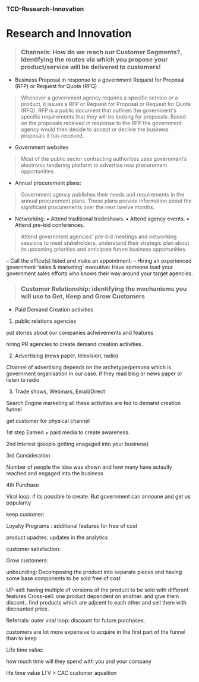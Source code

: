 ### TCD-Research-Innovation

# Research and Innovation

> ### Channels: How do we reach our Customer Segments?, Identifying the routes via which you propose your product/service will be delivered to customers!

- Business Proposal in response to a government  Request for Proposal (RFP) or Request for Quote (RFQ)
> Whenever a government agency requires a specific service or a product, it issues a RFP or Request for Proposal or Request for Quote (RFQ). RFP is a public document that outlines the government's specific requirements that they will be looking for proposals. Based on the proposals received in response to the RFP the government agency would then decide to accept or decline the business proposals it has received. 

- Government websites
> Most of the public sector contracting authorities uses government’s electronic tendering platform to advertise new procurement opportunities.

- Annual procurement plans:
>  Government agency publishes their needs and requirements in the annual procurement plans. These plans provide information about the significant procurements over the next twelve months.

- Networking:
• Attend traditional tradeshows.
• Attend agency events.
• Attend pre-bid conferences.
> Attend government agencies' pre-bid meetings and networking sessions to meet stakeholders, understand their strategic plan about its upcoming priorities and anticipate future business opportunities.


– Call the office(s) listed and make an appointment:
– Hiring an experienced government 'sales & marketing' executive: Have someone lead your government sales efforts who knows their way around your target agencies.




> ### Customer Relationship: identifying the mechanisms you will use to Get, Keep and Grow Customers

- Paid Demand Creation activities
1. public relations agencies 


put stories about our companies acheivements and features

hiring PR agencies to create demand creation activities.

2. Advertising
(news paper, television, radio)

Channel of advertising depends on the archetype/persona which is government organisation in our case.
if they read blog or news paper or listen to radio

3. Trade shows, Webinars, Email/Direct

Search Engine marketing
all these activities are fed to demand creation funnel

get customer for physical channel

1st step Earned + paid media to create awareness. 

2nd Interest (people getting enagaged into your business)

3rd Consideration

Number of people the idea was shown and how many have actaully reached and engaged into the business

4th Purchase 


Viral loop: if its possible to create. But government can announe and get us popularity

keep customer:

Loyalty Programs : additional features for free of cost

product upadtes: updates in the analytics 

customer satisfaction:

Grow customers:

unbounding: Decomposing the product into separate pieces and having some base components to be sold free of cost

UP-sell: having multiple of versions of the product to be sold with different features
Cross-sell: one product dependent on another. and give them discont.. find products which are adjcent to each other and sell them with discounted price.

Referrals: outer viral loop: discount for future purchases.

customers are lot more expensive to acquire in the first part of the funnel than to keep

Life time value:

how much time will they spend with you and your company 

life time value LTV > CAC customer aqusition 
